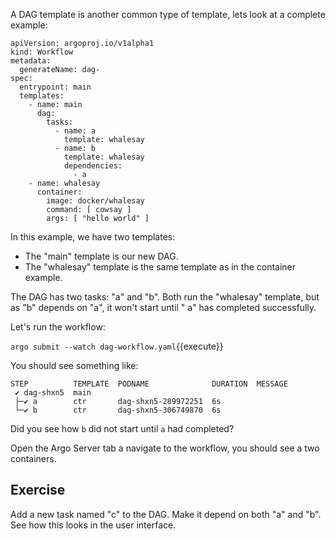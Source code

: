 A DAG template is another common type of template, lets look at a complete example:

```
apiVersion: argoproj.io/v1alpha1
kind: Workflow
metadata:
  generateName: dag-
spec:
  entrypoint: main
  templates:
    - name: main
      dag:
        tasks:
          - name: a
            template: whalesay
          - name: b
            template: whalesay
            dependencies:
              - a
    - name: whalesay
      container:
        image: docker/whalesay
        command: [ cowsay ]
        args: [ "hello world" ]

```

In this example, we have two templates:

* The "main" template is our new DAG.
* The "whalesay" template is the same template as in the container example.

The DAG has two tasks: "a" and "b". Both run the "whalesay" template, but as "b" depends on "a", it won't start until "
a" has completed successfully.

Let's run the workflow:

`argo submit --watch dag-workflow.yaml`{{execute}}

You should see something like:

```
STEP          TEMPLATE  PODNAME              DURATION  MESSAGE
 ✔ dag-shxn5  main                                       
 ├─✔ a        ctr       dag-shxn5-289972251  6s          
 └─✔ b        ctr       dag-shxn5-306749870  6s          
```

Did you see how `b` did not start until `a` had completed?

Open the Argo Server tab a navigate to the workflow, you should see a two containers.

## Exercise

Add a new task named "c" to the DAG. Make it depend on both "a" and "b". See how this looks in the user interface.
